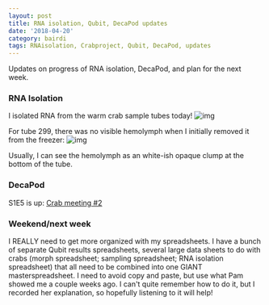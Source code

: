 ```yaml
---
layout: post
title: RNA isolation, Qubit, DecaPod updates
date: '2018-04-20'
category: bairdi
tags: RNAisolation, Crabproject, Qubit, DecaPod, updates
---
```

Updates on progress of RNA isolation, DecaPod, and plan for the next week. 

### RNA Isolation
I isolated RNA from the warm crab sample tubes today!
![img](http://owl.fish.washington.edu/scaphapoda/grace/Crab-project/warm-samples-rna-iso.png)

For tube 299, there was no visible hemolymph when I initially removed it from the freezer:
![img](http://owl.fish.washington.edu/scaphapoda/grace/Crab-project/IMG_1076.JPG)

Usually, I can see the hemolymph as an white-ish opaque clump at the bottom of the tube. 

### DecaPod
S1E5 is up: [Crab meeting #2](https://bittercrab.wordpress.com/2018/04/20/decapod-s1e5-crab-meeting-2/)

### Weekend/next week
I REALLY need to get more organized with my spreadsheets. I have a bunch of separate Qubit results spreadsheets, several large data sheets to do with crabs (morph spreadsheet; sampling spreadsheet; RNA isolation spreadsheet) that all need to be combined into one GIANT masterspreadsheet. I need to avoid copy and paste, but use what Pam showed me a couple weeks ago. I can't quite remember how to do it, but I recorded her explanation, so hopefully listening to it will help!

